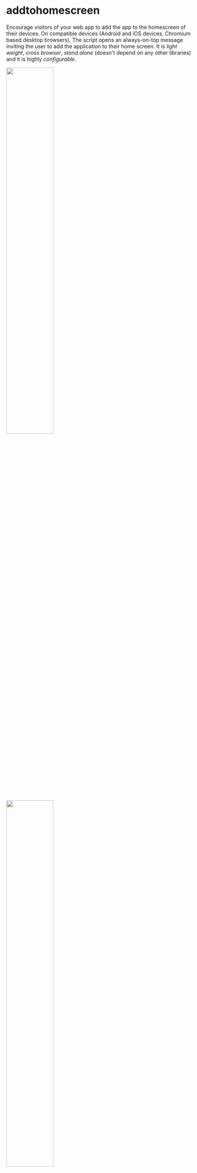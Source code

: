 # addtohomescreen

Encourage visitors of your web app to add the app to the homescreen of their devices.
On compatible devices (Android and iOS devices, Chromium based desktop browsers), 
The script opens an always-on-top message inviting the user to add the application to their home screen.
It is *light weight*, *cross browser*, *stand alone* (doesn't depend on any other libraries) and it is highly *configurable*.

<img src="https://av01d.github.io/addtohomescreen/img/screenshot-android.jpg" width="50%">
<img src="https://av01d.github.io/addtohomescreen/img/screenshot-ios.png" width="50%">

On iOS devices (iPhone, iPad), it explains visitors how to add the App to their homescreen: "To add this web app to the home screen: tap `arrow box icon` and then *Add to Home Screen*".
On Chromium-based browsers on desktop and Android, including Google Chrome, Samsung Internet, and Microsoft Edge, it shows the message "Add this web app to my home screen". Users can click that message to actually install the app on their home screen.

## [Live Demo](https://av01d.github.io/addtohomescreen/index.html)

## Table of contents
- [Features](#features)
- [Demo](#demo)
- [Getting started](#getting-started)
- [Options](#options)
- [Methods](#methods)
- [Browser support](#browser-support)

## Features

- Shows 'install this web app to my home screen' message, either on top or bottom of the screen
- Native install banner on Android and Chromium-based desktop browsers.
- On iOS, explains visitors how to add the App to their homescreen.
- Supports 23 languages.
- Uses localStorage for storing user session.
- Comes with extensive debugging and logging options.
- Layout configurable through CSS.

## Demo

[Live demo](https://av01d.github.io/addtohomescreen/index.html).

## Getting started

### Installation

Add the following lines to the `<head>` of your document.

```html
<link href="/path/to/dist/addtohomescreen.min.css" rel="stylesheet">
<script src="/path/to/dist/addtohomscreen.js.min.js"></script>

```

### prerequisites

In order to be able to install a website or web app as a standalone Progressive Web App, there are some requirements.
For Chromium-based browsers on desktop and Android, including Google Chrome, Samsung Internet, and Microsoft Edge, these requirements are:

- Serving the web app over HTTPS.
- A web app manifest (`<link href="manifest.json" rel="manifest">`).
- A registered service worker.

### Usage

#### Syntax
```js
addToHomescreen.([options]);
```

- **options** (optional)
  - Type: `Object`
  - The options for the component. See available [options](#options).

#### Example


```js
const ath = addToHomescreen({
	appId: 'my-web-app',
	// debug: true,
	// lang: 'nl_nl',
	logging: true,
	position: 'bottom',
	allowOptout: false,
	showAppIcon: true,
	displayDelay: 0, // In seconds
	maxDisplayCount: 99,
	pauseBetweenDisplays: 0, // In minutes
	skipFirstVisit: true,
	onInstall: () => {
		console.log('onInstall event');
	},
	onShow: () => {
		console.log('onShow event');
	},
	onHide: () => {
		console.log('onHide event');
	},
	onCancel: () => {
		console.log('onCancel event');
	},
	onCanInstall: (e) => {
		console.log('onCanInstall event');
	}
});

```

The pwa-install-overlay automatically appears on screen, depending on the options provided. If `logging` equals `true`, your console will show what's happening and when/why the pwa-install-overlay was(n't) shown.

[⬆ back to top](#table-of-contents)

## Options

The addtohomescreen component expects a single argument, an options object that you can customise.

### appId

- Type: `String`
- Default: `a2hs`

You can have multiple instances of addtohomesscreen on the same domain by setting a different `appId` for each installation.
The `appId` is used as key for local storage.

### logging

- Type: `Boolean`
- Default: `true`

There are many factors that determine whether the pwa-install-overlay appears or not. Enabling `logging` makes it very clear, through `console.log` messages what's going on.

### debug

- Type: `Boolean`
- Default: `true`

The pwa-install-overlay only appears on compatible platforms. By setting `debug` to `true`, you force the overlay to appear on all browsers and platforms. (Please note: clicking the _install as pwa_ message won't actually install anything on non-supported browsers).

### position

- Type: `String`
- Default: `bottom`
- Options: `top`, `bottom`

Whether to show the pwa-install-overlay on top or on the bottom of the screen.

### lang

- Type: `String`
- Default: `undefined`
- Options: `en_us`, `cs_cs`, `de_de`, `da_dk`, `el_gr`, `es_es`, `fi_fi`, `fr_fr`, `he_il`, `hu_hu`, `it_it`, `ja_jp`, `ko_kr`, `nb_no`, `pt_br`, `pt_pt`, `nl_nl`, `ru_ru`, `sk_sk`, `sv_se`, `tr_tr`, `uk_ua`, `zh_cn`

By default, this addtohomescreen script will show the pwa-install-overlay in the language it detects from the browser.
If you want to override this behavior, you can supply a `lang` configuration option.

### allowOptout

- Type: `Boolean`
- Default: `true`

When users click the `close` icon in the overlay, they will never see the pwa-install-overlay again. Also, when they click the *install* button, then click `Cancel` instead of `Install`, they will never see the pwa-install-overlay overlay again.

### showAppIcon

- Type: `Boolean`
- Default: `true`

Whether or not to show the app's icon in the pwa-install-overlay. This icon is extracted from the `<link rel="shortcut icon">` tag (Android/Chromium) or `<link rel="apple-touch-icon">` (iOS).

### displayDelay

- Type: `Number`
- Default: `1`
- Unit: `seconds`

How many seconds to wait before the pwa-install-overlay is displayed to the user.

### maxDisplayCount

- Type: `Number`
- Default: `3`

Absolute maximum number of times the pwa-install-overlay will be shown to a user (0 = no limit).

### pauseBetweenDisplays

- Type: `Number`
- Default: `1440`
- Unit: `minutes`

The amount of minutes before the message is shown to the user again. By default it's set to 1440, meaning that we will be showing the message only once per day.

### onShow

- Type: `function`
- Default: `undefined`

Callback function to be executed when the pwa-install-overlay is shown.

### onHide

- Type: `function`
- Default: `undefined`

Callback function to be executed when the pwa-install-overlay is hidden/dismissed.

### onInstall

- Type: `function`
- Default: `undefined`

This callback is called when the user saw the native install-as-webapp prompt, and clicked `Install`.
This callback will only be called on Android devices and in Chromium based browsers (not on iOS).

### onCancel

- Type: `function`
- Default: `undefined`

This callback is called when the user saw the native install-as-webapp prompt, and clicked `Cancel`.
This callback will only be called on Android devices and in Chromium based browsers (not on iOS).

### onCanInstall

- Type: `function`
- Default: `undefined`

This callback is called when the user's browser is capable of adding webapps to the homepage by means of the `beforeinstallprompt` event.
Example use: Display a "install this webapp" icon somewhere on the page, outside the install-as-webapp overlay. See [example](https://av01d.github.io/addtohomescreen/index.html).


[⬆ back to top](#table-of-contents)

## Methods

### reset

Resets the user's session (removes the localStorage item).
```js
const ath = addToHomescreen({...});
ath.reset();
````

### setDict

Override a word in the default dictionary.

```js
const ath = addToHomescreen({...});
ath.setDict('en_us', 'native', 'Add this awesome game to my home screen.');
````

[⬆ back to top](#table-of-contents)

## Real world examples

The addtohomescreen component is used in all HTML5 games found on [HTMLgames.com](https://www.htmlgames.com/).

[⬆ back to top](#table-of-contents)

## Donations

If you like what I've made here, you can sponsor me with a donation. Thank you so much!

[![](https://www.paypalobjects.com/en_US/i/btn/btn_donateCC_LG.gif)](https://www.paypal.com/cgi-bin/webscr?cmd=_s-xclick&hosted_button_id=VUVAC8EA3X468)

[⬆ back to top](#table-of-contents)

## License

This plugin is released under the MIT license. It is simple and easy to understand and places almost no restrictions on what you can do with the code.
[More Information](http://en.wikipedia.org/wiki/MIT_License)

The development of this component was funded by [Zygomatic](https://www.zygomatic.nl/).

[⬆ back to top](#table-of-contents)


